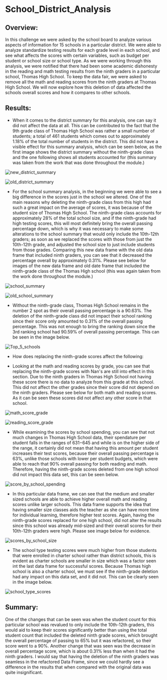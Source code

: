# School_District_Analysis
## Overview:
  In this challenge we were asked by the school board to analyze various aspects of information for 15 schools in a particular district. We were able to analyze standardize testing results for each grade level in each school, and see what affects the scores with certain variables, such as budget per student or school size or school type. As we were working through this analysis, we were notified that there had been some academic dishonesty in the reading and math testing results from the ninth graders in a particular school, Thomas High School. To keep the data fair, we were asked to remove all the math and reading scores from the ninth graders at Thomas High School. We will now explore how this deletion of data affected the schools overall scores and how it compares to other schools.
  
## Results: 

* When it comes to the district summary for this analysis, one can say it did not affect the data at all. This can be contributed to the fact that the 9th grade class of Thomas High School was rather a small number of students; a total of 461 students which comes out to approximately 1.18% of the total number of students in the district. This did not have a visible effect for this summary analysis, which can be seen below, as the first image shows the district summary without the ninth-grade class and the one following shows all students accounted for (this summary was taken from the work that was done throughout the module.)

![new_district_summary](https://github.com/Mparra14/School_District_Analysis/blob/main/District_Analysis/District%20Summary%20(new).png)

![old_district_summary](https://github.com/Mparra14/School_District_Analysis/blob/main/District_Analysis/District%20Summary(old).png)

* For the school summary analysis, in the beginning we were able to see a big difference in the scores just in the school we altered. One of the main reasons why deleting the ninth-grade class from this high had such a great impact on the average of scores, it was because of the student size of Thomas High School. The ninth-grade class accounts for approximately 28% of the total school size, and if the ninth-grade had high testing scores, this will most definitely bring the overall passing percentage down, which is why it was necessary to make some alterations to the school summary that would only include the 10th-12th graders; as soon as we replaced the scores with those from just the 10th-12th grade, and adjusted the school size to just include students from those grades. Comparing this new data frame with the old data frame that included ninth graders, you can see that it decreased the percentage overall by approximately 0.31%. Please see below for images of the new data frame and old date frame that included the ninth-grade class of the Thomas High school (this was again taken from the work done throughout the module.)

![school_summary](https://github.com/Mparra14/School_District_Analysis/blob/main/School_Summary%20(new%201).png)

![old_school_summary](https://github.com/Mparra14/School_District_Analysis/blob/main/School_Summary%20(old).png)

* Without the ninth-grade class, Thomas High School remains in the number 2 spot as their overall passing percentage is a 90.63%. The deletion of the ninth-grade class did not impact their school ranking since their score only amounted to 0.31% of the overall passing percentage. This was not enough to bring the ranking down since the 3rd ranking school had 90.59% of overall passing percentage. This can be seen in the image below. 

![Top_5_schools](https://github.com/Mparra14/School_District_Analysis/blob/main/top_5_schools.png)

* How does replacing the ninth-grade scores affect the following:

* Looking at the math and reading scores by grade, you can see that replacing the ninth-grade scores with Nan's are still into effect in this section. Due to the ninth graders in Thomas High School not having these score there is no data to analyze from this grade at this school. This did not affect the other grades since their score did not depend on the ninth graders. Please see below for both math and reading scores. As it can be seen these scores did not affect any other score in that school. 
  
![math_score_grade](https://github.com/Mparra14/School_District_Analysis/blob/main/Math%20scores%20by%20grade%20.png)

![reading_score_grade](https://github.com/Mparra14/School_District_Analysis/blob/main/Reading%20scores%20by%20grade.png)
  
 
* While examining the scores by school spending, you can see that not much changes in Thomas High School data, their spendature per student falls in the ranges of $631-$645 and while is on the higher side of the range, it certainly did not mean that having this amount per student increases their test scores, because their overall passing percentage is 63%, unlike those schools with lower per student budgets, which were able to reach that 90% overall passing for both reading and math. Therefore, having the ninth-grade scores deleted from one high school did not impact this data set, this can be seen below. 
 
 ![score_by_school_spending](https://github.com/Mparra14/School_District_Analysis/blob/main/score_by_school_spending.png)
  
* In this particular data frame, we can see that the medium and smaller sized schools are able to achieve higher overall math and reading scores unlike larger schools. This data frame supports the idea that having smaller size classes aids the teacher as she can have more time for individual learning, therefore higher test scores. Again, having the ninth-grade scores replaced for one high school, did not alter the results since this school was already mid-sized and their overall scores for their 10th-12th graders were high. Please see image below for evidence. 
 
 
 ![scores_by_school_size](https://github.com/Mparra14/School_District_Analysis/blob/main/scores_by_school_size.png)
 
* The school type testing scores were much higher from those students that were enrolled in charter school rather than district schools, this is evident as charter schools are smaller in size which was a factor seen int the last data frame for successful scores. Because Thomas high school is also a charter school, we must see if the ninth-grade deletion had any impact on this data set, and it did not. This can be clearly seen in the image below. 

![school_type_scores](https://github.com/Mparra14/School_District_Analysis/blob/main/scores_by_school_type.png)

## Summary: 

One of the changes that can be seen was when the student count for this particular school was revalued to only include the 10th-12th graders, this would aid to keep their scores significantly better than using the total student count that included the deleted ninth grade scores, which brought the overall percentage of passing to 65% but it was refactored, so their score went to a 90%. Another change that was seen was the decrease in overall percentage score, which is about 0.31% less than when it had the ninth graders. I would say that having the deletion of the ninth graders was seamless in the refactored Data Frame, since we could hardly see a difference in the results that when compared with the original data was quite insignificant.

